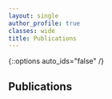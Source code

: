 ```yaml
---
layout: single
author_profile: true
classes: wide
title: Publications
---
```


{::options auto_ids="false" /}

## Publications

<div class="page__content">
  <div id="publications-container">
    <!-- Publications will be dynamically loaded here -->
  </div>
</div>

<script src="/assets/js/publications.js"></script>
<script>
  var link = document.createElement("link");
  link.rel = "stylesheet";
  link.href = "/assets/css/publications.css";
  link.media = "print";
  link.onload = function() { this.media = "all"; };
  document.head.appendChild(link);
</script>


